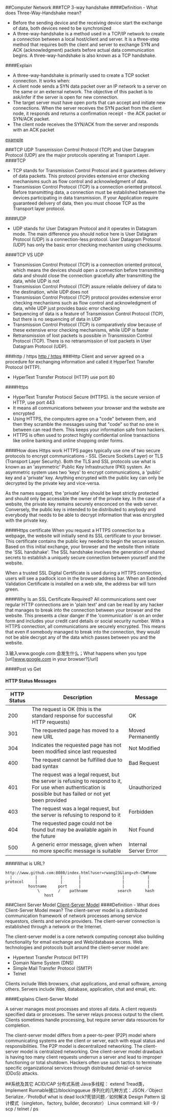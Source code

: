 ##Computer Network
###TCP 3-way handshake
####Definition - What does Three-Way-Handshake mean?
- Before the sending device and the receiving device start the exchange of data, both devices need to be synchronized
- A three-way-handshake is a method used in a TCP/IP network to create a connection between a local host/client and server. It is a three-step method that requires both the client and server to exchange SYN and ACK (acknowledgment) packets before actual data communication begins.
A three-way-handshake is also known as a TCP handshake.

####Explain
- A three-way-handshake is primarily used to create a TCP socket connection. It works when:
- A client node sends a SYN data packet over an IP network to a server on the same or an external network. The objective of this packet is to ask/infer if the server is open for new connection.
- The target server must have open ports that can accept and initiate new connections. When the server receives the SYN packet from the client node, it responds and returns a confirmation receipt - the ACK packet or SYN/ACK packet.
- The client node receives the SYN/ACK from the server and responds with an ACK packet

[example](http://www.omnisecu.com/tcpip/tcp-three-way-handshake.php)

###TCP UDP
Transmission Control Protocol (TCP) and User Datagram Protocol (UDP) are the major protocols operating at Transport Layer.
####TCP
- TCP stands for Transmission Control Protocol and it guarantees delivery of data packets. This protocol provides extensive error checking mechanisms such as flow control and acknowledgment of data.
- Transmission Control Protocol (TCP) is a connection oriented protocol. Before transmitting data, a connection must be established between the devices participating in data transmission. If your Application require guaranteed delivery of data, then you must choose TCP as the Transport layer protocol.

####UDP
- UDP stands for User Datagram Protocol and it operates in Datagram mode. The main difference you should notice here is User Datagram Protocol (UDP) is a connection-less protocol. User Datagram Protocol (UDP) has only the basic error checking mechanism using checksums.

####TCP VS UDP
- Transmission Control Protocol (TCP) is a connection oriented protocol, which means the devices should open a connection before transmitting data and should close the connection gracefully after transmitting the data, while UDP is not
- Transmission Control Protocol (TCP) assure reliable delivery of data to the destination, while UDP does not
- Transmission Control Protocol (TCP) protocol provides extensive error checking mechanisms such as flow control and acknowledgment of data, while UDP just provides basic error checking
- Sequencing of data is a feature of Transmission Control Protocol (TCP), but there is no sequencing of data in UDP
- Transmission Control Protocol (TCP) is comparatively slow because of these extensive error checking mechanisms, while UDP is faster
- Retransmission of lost packets is possible in Transmission Control Protocol (TCP). There is no retransmission of lost packets in User Datagram Protocol (UDP).


###http / https
[http / https](https://www.instantssl.com/ssl-certificate-products/https.html)
###Http
Client and server agreed on a procedure for exchanging information and called it HyperText Transfer Protocol (HTTP).
- HyperText Transfer Protocol (HTTP) use port 80

####Https
-  HyperText Transfer Protocol Secure (HTTPS).  is the secure version of HTTP, use port 443
-  It means all communications between your browser and the website are encrypted
-  Using HTTPS, the computers agree on a "code" between them, and then they scramble the messages using that "code" so that no one in between can read them. This keeps your information safe from hackers.
- HTTPS is often used to protect highly confidential online transactions like online banking and online shopping order forms.

####How does Https work
HTTPS pages typically use one of two secure protocols to encrypt communications - SSL (Secure Sockets Layer) or TLS (Transport Layer Security). Both the TLS and SSL protocols use what is known as an 'asymmetric' Public Key Infrastructure (PKI) system. An asymmetric system uses two 'keys' to encrypt communications, a 'public' key and a 'private' key. Anything encrypted with the public key can only be decrypted by the private key and vice-versa.

As the names suggest, the 'private' key should be kept strictly protected and should only be accessible the owner of the private key. In the case of a website, the private key remains securely ensconced on the web server. Conversely, the public key is intended to be distributed to anybody and everybody that needs to be able to decrypt information that was encrypted with the private key.

####Https certificate
When you request a HTTPS connection to a webpage, the website will initially send its SSL certificate to your browser. This certificate contains the public key needed to begin the secure session. Based on this initial exchange, your browser and the website then initiate the 'SSL handshake'. The SSL handshake involves the generation of shared secrets to establish a uniquely secure connection between yourself and the website.

When a trusted SSL Digital Certificate is used during a HTTPS connection, users will see a padlock icon in the browser address bar. When an Extended Validation Certificate is installed on a web site, the address bar will turn green.

####Why Is an SSL Certificate Required?
All communications sent over regular HTTP connections are in 'plain text' and can be read by any hacker that manages to break into the connection between your browser and the website. This presents a clear danger if the 'communication' is on an order form and includes your credit card details or social security number. With a HTTPS connection, all communications are securely encrypted. This means that even if somebody managed to break into the connection, they would not be able decrypt any of the data which passes between you and the website.



3.输入www.google.com 会发生什么；What happens when you type [url]www.google.com in your browser?[/url]

####Post vs Get

#### HTTP Status Messages

|HTTP Status|Description|Message|
|------|----|--------|
|200|The request is OK (this is the standard response for successful HTTP requests)|OK|
|301|The requested page has moved to a new URL | Moved Permanently|
|304|Indicates the requested page has not been modified since last requested|Not Modified|
|400|The request cannot be fulfilled due to bad syntax|Bad Request|
|401|The request was a legal request, but the server is refusing to respond to it, For use when authentication is possible but has failed or not yet been provided|Unauthorized|
|403|The request was a legal request, but the server is refusing to respond to it|Forbidden|
|404|The requested page could not be found but may be available again in the future|Not Found|
|500|A generic error message, given when no more specific message is suitable|Internal Server Error|


####What is URL?

	http://www.github.com:8080/index.html?user=rwang23&lang=zh-CN#home
	  |          |          |       |                  |          |
	protocol     |          |       |                  |          |
	          hostname     port     |                  |          |
	              \        /    pathname             search      hash
	                 host

###Client Server Model
[Client-Server Model](https://www.techopedia.com/definition/18321/client-server-model)
####Definition - What does Client-Server Model mean?
The client-server model is a distributed communication framework of network processes among service requestors, clients and service providers. The client-server connection is established through a network or the Internet.

The client-server model is a core network computing concept also building functionality for email exchange and Web/database access. Web technologies and protocols built around the client-server model are:
- Hypertext Transfer Protocol (HTTP)
- Domain Name System (DNS)
- Simple Mail Transfer Protocol (SMTP)
- Telnet

Clients include Web browsers, chat applications, and email software, among others. Servers include Web, database, application, chat and email, etc.

####Explains Client-Server Model

A server manages most processes and stores all data. A client requests specified data or processes. The server relays process output to the client. Clients sometimes handle processing, but require server data resources for completion.

The client-server model differs from a peer-to-peer (P2P) model where communicating systems are the client or server, each with equal status and responsibilities. The P2P model is decentralized networking. The client-server model is centralized networking.
One client-server model drawback is having too many client requests underrun a server and lead to improper functioning or total shutdown. Hackers often use such tactics to terminate specific organizational services through distributed denial-of-service (DDoS) attacks.



##系统及其它
ACID/CAP 分布式系统
Java多线程： extend Tread类，Implement Runnable接口/blockingqueue
序列化的几种方式：JSON／Object Serialize／ProtoBuf
what is dead lock?死锁问题／如何解决
Design Pattern 设计模式（singleton，factory, builder, decorator）
Linux command: kill -9   / scp / telnet / ps
